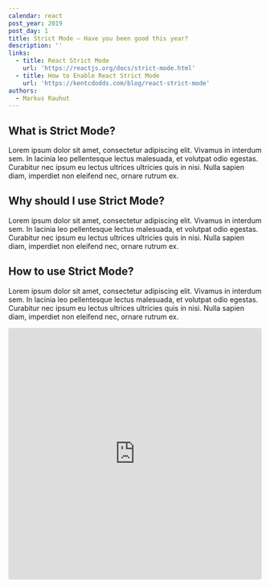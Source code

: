 ```yaml
---
calendar: react
post_year: 2019
post_day: 1
title: Strict Mode – Have you been good this year?
description: ''
links:
  - title: React Strict Mode
    url: 'https://reactjs.org/docs/strict-mode.html'
  - title: How to Enable React Strict Mode
    url: 'https://kentcdodds.com/blog/react-strict-mode'
authors:
  - Markus Rauhut
---
```

## What is Strict Mode?

Lorem ipsum dolor sit amet, consectetur adipiscing elit. Vivamus in interdum sem. In lacinia leo pellentesque lectus malesuada, et volutpat odio egestas. Curabitur nec ipsum eu lectus ultrices ultricies quis in nisi. Nulla sapien diam, imperdiet non eleifend nec, ornare rutrum ex.

## Why should I use Strict Mode?

Lorem ipsum dolor sit amet, consectetur adipiscing elit. Vivamus in interdum sem. In lacinia leo pellentesque lectus malesuada, et volutpat odio egestas. Curabitur nec ipsum eu lectus ultrices ultricies quis in nisi. Nulla sapien diam, imperdiet non eleifend nec, ornare rutrum ex.

## How to use Strict Mode?

Lorem ipsum dolor sit amet, consectetur adipiscing elit. Vivamus in interdum sem. In lacinia leo pellentesque lectus malesuada, et volutpat odio egestas. Curabitur nec ipsum eu lectus ultrices ultricies quis in nisi. Nulla sapien diam, imperdiet non eleifend nec, ornare rutrum ex.

<iframe
     src="https://codesandbox.io/embed/boring-bouman-9s0b0?autoresize=1&expanddevtools=1&fontsize=14&theme=dark&view=editor"
     style="width:100%; height:500px; border:0; border-radius: 4px; overflow:hidden;"
     title="Strict Mode Example"
     allow="geolocation; microphone; camera; midi; vr; accelerometer; gyroscope; payment; ambient-light-sensor; encrypted-media; usb"
     sandbox="allow-modals allow-forms allow-popups allow-scripts allow-same-origin"
   ></iframe>

